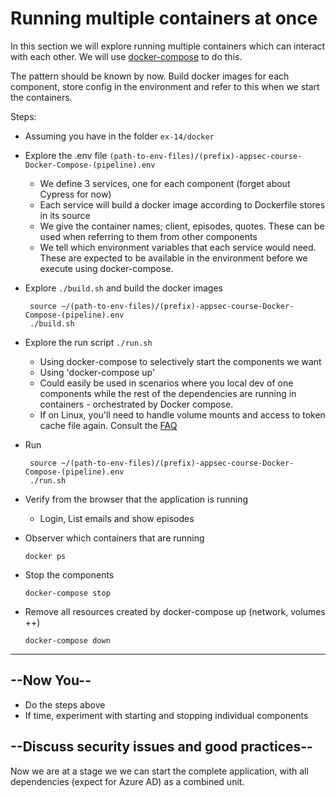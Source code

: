 # Running multiple containers at once

In this section we will explore running multiple containers which can interact with each other. We will use [docker-compose](https://docs.docker.com/compose/) to do this.

The pattern should be known by now. Build docker images for each component, store config in the environment and refer to this when we start the containers.

Steps:

* Assuming you have in the folder `ex-14/docker`
* Explore the .env file `(path-to-env-files)/(prefix)-appsec-course-Docker-Compose-(pipeline).env`
  * We define 3 services, one for each component (forget about Cypress for now)
  * Each service will build a docker image according to Dockerfile stores in its source
  * We give the container names; client, episodes, quotes. These can be used when referring to them from other components
  * We tell which environment variables that each service would need. These are expected to be available in the environment before we execute using docker-compose.
* Explore `./build.sh` and build the docker images
  
  ```shell
   source ~/(path-to-env-files)/(prefix)-appsec-course-Docker-Compose-(pipeline).env 
   ./build.sh
  ```

* Explore the run script `./run.sh`
  * Using docker-compose to selectively start the components we want
  * Using 'docker-compose up'
  * Could easily be used in scenarios where you local dev of one components while the rest of the dependencies are running in containers - orchestrated by Docker compose.
  * If on Linux, you'll need to handle volume mounts and access to token cache file again. Consult the [FAQ](../../Support/faq.md#docker-volumes---token-cache-file)
* Run

  ```shell
   source ~/(path-to-env-files)/(prefix)-appsec-course-Docker-Compose-(pipeline).env 
   ./run.sh
  ```

* Verify from the browser that the application is running
  * Login, List emails and show episodes
* Observer which containers that are running
  
  ```shell
  docker ps
  ```

* Stop the components

  ```shell
  docker-compose stop
  ```

* Remove all resources created by docker-compose up (network, volumes ++)

  ```shell
  docker-compose down
  ```

----

## --Now You--

* Do the steps above
* If time, experiment with starting and stopping individual components

## --Discuss security issues and good practices--

Now we are at a stage we we can start the complete application, with all dependencies (expect for Azure AD) as a combined unit.
